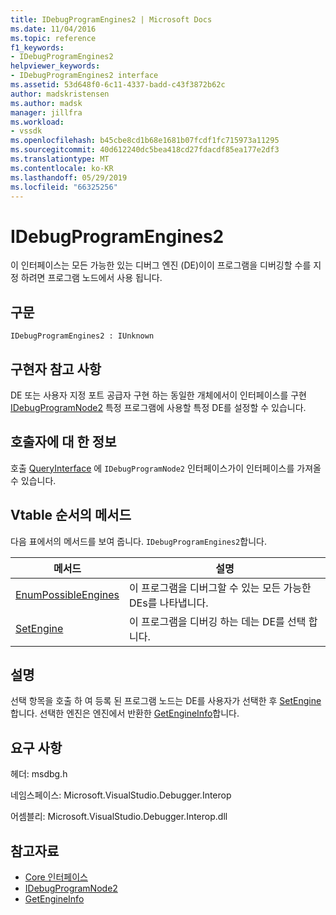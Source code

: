 ```yaml
---
title: IDebugProgramEngines2 | Microsoft Docs
ms.date: 11/04/2016
ms.topic: reference
f1_keywords:
- IDebugProgramEngines2
helpviewer_keywords:
- IDebugProgramEngines2 interface
ms.assetid: 53d648f0-6c11-4337-badd-c43f3872b62c
author: madskristensen
ms.author: madsk
manager: jillfra
ms.workload:
- vssdk
ms.openlocfilehash: b45cbe8cd1b68e1681b07fcdf1fc715973a11295
ms.sourcegitcommit: 40d612240dc5bea418cd27fdacdf85ea177e2df3
ms.translationtype: MT
ms.contentlocale: ko-KR
ms.lasthandoff: 05/29/2019
ms.locfileid: "66325256"
---
```

# <a name="idebugprogramengines2"></a>IDebugProgramEngines2
이 인터페이스는 모든 가능한 있는 디버그 엔진 (DE)이이 프로그램을 디버깅할 수를 지정 하려면 프로그램 노드에서 사용 됩니다.

## <a name="syntax"></a>구문

```
IDebugProgramEngines2 : IUnknown
```

## <a name="notes-for-implementers"></a>구현자 참고 사항
 DE 또는 사용자 지정 포트 공급자 구현 하는 동일한 개체에서이 인터페이스를 구현 [IDebugProgramNode2](../../../extensibility/debugger/reference/idebugprogramnode2.md) 특정 프로그램에 사용할 특정 DE를 설정할 수 있습니다.

## <a name="notes-for-callers"></a>호출자에 대 한 정보
 호출 [QueryInterface](/cpp/atl/queryinterface) 에 `IDebugProgramNode2` 인터페이스가이 인터페이스를 가져올 수 있습니다.

## <a name="methods-in-vtable-order"></a>Vtable 순서의 메서드
 다음 표에서의 메서드를 보여 줍니다. `IDebugProgramEngines2`합니다.

|메서드|설명|
|------------|-----------------|
|[EnumPossibleEngines](../../../extensibility/debugger/reference/idebugprogramengines2-enumpossibleengines.md)|이 프로그램을 디버그할 수 있는 모든 가능한 DEs를 나타냅니다.|
|[SetEngine](../../../extensibility/debugger/reference/idebugprogramengines2-setengine.md)|이 프로그램을 디버깅 하는 데는 DE를 선택 합니다.|

## <a name="remarks"></a>설명
 선택 항목을 호출 하 여 등록 된 프로그램 노드는 DE를 사용자가 선택한 후 [SetEngine](../../../extensibility/debugger/reference/idebugprogramengines2-setengine.md)합니다. 선택한 엔진은 엔진에서 반환한 [GetEngineInfo](../../../extensibility/debugger/reference/idebugprogramnode2-getengineinfo.md)합니다.

## <a name="requirements"></a>요구 사항
 헤더: msdbg.h

 네임스페이스: Microsoft.VisualStudio.Debugger.Interop

 어셈블리: Microsoft.VisualStudio.Debugger.Interop.dll

## <a name="see-also"></a>참고자료
- [Core 인터페이스](../../../extensibility/debugger/reference/core-interfaces.md)
- [IDebugProgramNode2](../../../extensibility/debugger/reference/idebugprogramnode2.md)
- [GetEngineInfo](../../../extensibility/debugger/reference/idebugprogramnode2-getengineinfo.md)